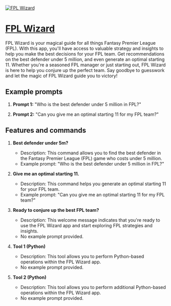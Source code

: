 [![FPL Wizard](https://files.oaiusercontent.com/file-u7v6baUaXkCWa5wE09OkU3BQ?se=2123-10-18T02%3A21%3A57Z&sp=r&sv=2021-08-06&sr=b&rscc=max-age%3D31536000%2C%20immutable&rscd=attachment%3B%20filename%3D75f5da34-1a66-4864-90e6-0a4d78a6c047.png&sig=5S7YBS7Ta0a34HC5b%2BUJKpim/w8RwUyOH6U0GJC9yys%3D)](https://chat.openai.com/g/g-ZLvKPxdRt-fpl-wizard)

# [FPL Wizard](https://chat.openai.com/g/g-ZLvKPxdRt-fpl-wizard)

FPL Wizard is your magical guide for all things Fantasy Premier League (FPL). With this app, you'll have access to valuable strategy and insights to help you make the best decisions for your FPL team. Get recommendations on the best defender under 5 million, and even generate an optimal starting 11. Whether you're a seasoned FPL manager or just starting out, FPL Wizard is here to help you conjure up the perfect team. Say goodbye to guesswork and let the magic of FPL Wizard guide you to victory!

## Example prompts

1. **Prompt 1:** "Who is the best defender under 5 million in FPL?"

2. **Prompt 2:** "Can you give me an optimal starting 11 for my FPL team?"

## Features and commands

1. **Best defender under 5m?**
   - Description: This command allows you to find the best defender in the Fantasy Premier League (FPL) game who costs under 5 million.
   - Example prompt: "Who is the best defender under 5 million in FPL?"

2. **Give me an optimal starting 11.**
   - Description: This command helps you generate an optimal starting 11 for your FPL team.
   - Example prompt: "Can you give me an optimal starting 11 for my FPL team?"

3. **Ready to conjure up the best FPL team?**
   - Description: This welcome message indicates that you're ready to use the FPL Wizard app and start exploring FPL strategies and insights.
   - No example prompt provided.

4. **Tool 1 (Python)**
   - Description: This tool allows you to perform Python-based operations within the FPL Wizard app.
   - No example prompt provided.

5. **Tool 2 (Python)**
   - Description: This tool allows you to perform additional Python-based operations within the FPL Wizard app.
   - No example prompt provided.